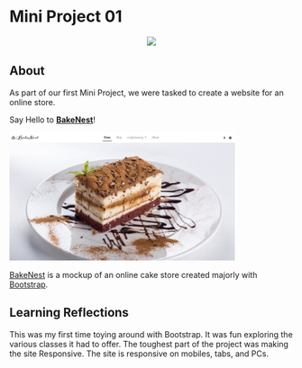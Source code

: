 # Mini Project 01

<p align="center">
  <a href="https://skillicons.dev">
    <img src="https://skillicons.dev/icons?i=html,bootstrap" />
  </a>
</p>

## About

As part of our first Mini Project, we were tasked to create a website for an online store. 

Say Hello to **[BakeNest](https://zeeshan777.github.io/GITHUB-ABDULLAHZEESHAN_SCIFOR/mini-projects/mini-project-01/bakenest/)**!

<img src="../../../utils/bakenest.png" alt="Portfolio Home Page" width="400">

[BakeNest](https://zeeshan777.github.io/GITHUB-ABDULLAHZEESHAN_SCIFOR/mini-projects/mini-project-01/bakenest/) is a mockup of an online cake store created majorly with [Bootstrap](https://getbootstrap.com/).

## Learning Reflections

This was my first time toying around with Bootstrap. It was fun exploring the various classes it had to offer. The toughest part of the project was making the site Responsive. The site is responsive on mobiles, tabs, and PCs.

